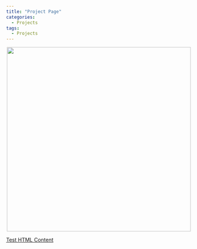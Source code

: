 ```yaml
---
title: "Project Page"
categories:
  - Projects
tags:
  - Projects
---
```


<p>
<center>
<img width="500" src="/assets/pimages/vector.JPG">
</center>
</p>

[Test HTML Content](/assets/html/millionaire-quiz-game/tutorial.html) 

